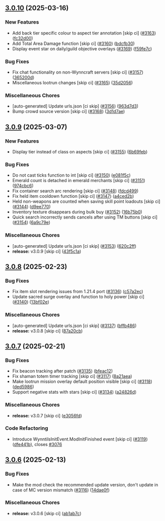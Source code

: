 ## [3.0.10](https://github.com/Wynntils/Wynntils/compare/v3.0.9...v3.0.10) (2025-03-16)


### New Features

* Add back tier specific colour to aspect tier annotation [skip ci] ([#3163](https://github.com/Wynntils/Wynntils/issues/3163)) ([fc32d00](https://github.com/Wynntils/Wynntils/commit/fc32d005dc6c153829a3e07f1fdccab6acc291ed))
* Add Total Area Damage function [skip ci] ([#3160](https://github.com/Wynntils/Wynntils/issues/3160)) ([bdcfb30](https://github.com/Wynntils/Wynntils/commit/bdcfb30110979860b02ab3969d6638c670c8bf2c))
* Display event star on daily/guild objective overlays ([#3169](https://github.com/Wynntils/Wynntils/issues/3169)) ([f59fe7c](https://github.com/Wynntils/Wynntils/commit/f59fe7c310d32ab622f22d463b9cb92e31785ed2))


### Bug Fixes

* Fix chat functionality on non-Wynncraft servers [skip ci] ([#3157](https://github.com/Wynntils/Wynntils/issues/3157)) ([365200d](https://github.com/Wynntils/Wynntils/commit/365200d26ab10bf544dd70bd8aafc38f562ef053))
* Miscellaneous lootrun changes [skip ci] ([#3165](https://github.com/Wynntils/Wynntils/issues/3165)) ([35d2056](https://github.com/Wynntils/Wynntils/commit/35d205647225cceef80169e3df7faa2d9d126bfd))


### Miscellaneous Chores

* [auto-generated] Update urls.json [ci skip] ([#3156](https://github.com/Wynntils/Wynntils/issues/3156)) ([963d7d3](https://github.com/Wynntils/Wynntils/commit/963d7d3edb93c40b4a0de5c299b4c6bf8a5e553e))
* Bump crowd source version [skip ci] ([#3168](https://github.com/Wynntils/Wynntils/issues/3168)) ([3d1d7ae](https://github.com/Wynntils/Wynntils/commit/3d1d7aeb9f0bd5b90fb86e27931734dfadadaf74))

## [3.0.9](https://github.com/Wynntils/Wynntils/compare/v3.0.8...v3.0.9) (2025-03-07)


### New Features

* Display tier instead of class on aspects [skip ci] ([#3155](https://github.com/Wynntils/Wynntils/issues/3155)) ([6b69feb](https://github.com/Wynntils/Wynntils/commit/6b69febd50cab65b1b44cd56fbb67fb646618a03))


### Bug Fixes

* Do not cast ticks function to int [skip ci] ([#3150](https://github.com/Wynntils/Wynntils/issues/3150)) ([e081f5c](https://github.com/Wynntils/Wynntils/commit/e081f5c58ae032d077ad351f6956a9fd4f2c0228))
* Emerald count is detached in emerald merchants [skip ci] ([#3151](https://github.com/Wynntils/Wynntils/issues/3151)) ([974cbc6](https://github.com/Wynntils/Wynntils/commit/974cbc6df6b726ef55906206a12feb5918978ef2))
* Fix container search arc rendering [skip ci] ([#3148](https://github.com/Wynntils/Wynntils/issues/3148)) ([fdcd499](https://github.com/Wynntils/Wynntils/commit/fdcd499ab82694e2296c3bd4fb6df8394e54a6ee))
* Fix held item cooldown function [skip ci] ([#3147](https://github.com/Wynntils/Wynntils/issues/3147)) ([a4ced2b](https://github.com/Wynntils/Wynntils/commit/a4ced2ba8b9a9de647226b5964a951ed5a884608))
* Held non-weapons are counted when saving skill point loadouts [skip ci] ([#3144](https://github.com/Wynntils/Wynntils/issues/3144)) ([d9ee770](https://github.com/Wynntils/Wynntils/commit/d9ee77070371e97c7a9700302ccd0e5aa9ebbcae))
* Inventory texture disappears during bulk buy ([#3152](https://github.com/Wynntils/Wynntils/issues/3152)) ([16b75b0](https://github.com/Wynntils/Wynntils/commit/16b75b027dc345155cecac18a3226191a303361f))
* Quick search incorrectly sends cancels after using TM buttons [skip ci] ([#3154](https://github.com/Wynntils/Wynntils/issues/3154)) ([6a9c79e](https://github.com/Wynntils/Wynntils/commit/6a9c79e5ced043e541939c227d45f9261481fc93))


### Miscellaneous Chores

* [auto-generated] Update urls.json [ci skip] ([#3153](https://github.com/Wynntils/Wynntils/issues/3153)) ([620c2ff](https://github.com/Wynntils/Wynntils/commit/620c2ff052b9a7e65bf21d0dc31bc535d5b81b1d))
* **release:** v3.0.9 [skip ci] ([43f5c1a](https://github.com/Wynntils/Wynntils/commit/43f5c1ad7277c1ca411b9762d934cc7066d583b6))

## [3.0.8](https://github.com/Wynntils/Wynntils/compare/v3.0.7...v3.0.8) (2025-02-23)


### Bug Fixes

* Fix item slot rendering issues from 1.21.4 port ([#3136](https://github.com/Wynntils/Wynntils/issues/3136)) ([c57a2ec](https://github.com/Wynntils/Wynntils/commit/c57a2ec93adfb8bdf25b5b43db3e8e54230af3ee))
* Update sacred surge overlay and function to holy power [skip ci] ([#3140](https://github.com/Wynntils/Wynntils/issues/3140)) ([13bf02e](https://github.com/Wynntils/Wynntils/commit/13bf02e2b9de45eed78d046c47a13cab41efec79))


### Miscellaneous Chores

* [auto-generated] Update urls.json [ci skip] ([#3137](https://github.com/Wynntils/Wynntils/issues/3137)) ([bffb486](https://github.com/Wynntils/Wynntils/commit/bffb48663e7edc9fb494bd2077db9191f38babcf))
* **release:** v3.0.8 [skip ci] ([87a20cb](https://github.com/Wynntils/Wynntils/commit/87a20cb6c202461bb7422cb3fd7866b6e0dc844d))

## [3.0.7](https://github.com/Wynntils/Wynntils/compare/v3.0.6...v3.0.7) (2025-02-21)


### Bug Fixes

* Fix beacon tracking after patch ([#3135](https://github.com/Wynntils/Wynntils/issues/3135)) ([bfeac12](https://github.com/Wynntils/Wynntils/commit/bfeac12a512139a63c19eef5f50ea75dd5496a15))
* Fix shaman totem timer tracking [skip ci] ([#3117](https://github.com/Wynntils/Wynntils/issues/3117)) ([8a21aea](https://github.com/Wynntils/Wynntils/commit/8a21aea6dfe94f9d378a52a5c5cd0c593a98e362))
* Make lootrun mission overlay default position visible [skip ci] ([#3118](https://github.com/Wynntils/Wynntils/issues/3118)) ([ded5986](https://github.com/Wynntils/Wynntils/commit/ded59861e249e8c42102b6f44c5a40499557b8b1))
* Support negative stats with stars [skip ci] ([#3134](https://github.com/Wynntils/Wynntils/issues/3134)) ([a24826d](https://github.com/Wynntils/Wynntils/commit/a24826da6dc14aa5e079773406e01a85583c9b3f))


### Miscellaneous Chores

* **release:** v3.0.7 [skip ci] ([e3056fd](https://github.com/Wynntils/Wynntils/commit/e3056fde1ac25840aabb3cce3db0fddbfe45e32f))


### Code Refactoring

* Introduce WynntilsInitEvent.ModInitFinished event [skip ci] ([#3119](https://github.com/Wynntils/Wynntils/issues/3119)) ([dfe441b](https://github.com/Wynntils/Wynntils/commit/dfe441b2f6d59df90a7065e6d710e265084db53f)), closes [#3076](https://github.com/Wynntils/Wynntils/issues/3076)

## [3.0.6](https://github.com/Wynntils/Wynntils/compare/v3.0.5...v3.0.6) (2025-02-13)


### Bug Fixes

* Make the mod check the recommended update version, don't update in case of MC version mismatch ([#3116](https://github.com/Wynntils/Wynntils/issues/3116)) ([14dae0f](https://github.com/Wynntils/Wynntils/commit/14dae0fab610a4683232101a9d9c0f6a98bdf7c9))


### Miscellaneous Chores

* **release:** v3.0.6 [skip ci] ([ab1ab7c](https://github.com/Wynntils/Wynntils/commit/ab1ab7c29e6b083a1d4aea49a34374c428748528))

